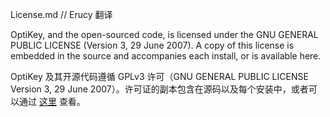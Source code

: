 License.md // Erucy 翻译

OptiKey, and the open-sourced code, is licensed under the GNU GENERAL PUBLIC LICENSE (Version 3, 29 June 2007). A copy of this license is embedded in the source and accompanies each install, or is available here.

OptiKey 及其开源代码遵循 GPLv3 许可（GNU GENERAL PUBLIC LICENSE Version 3, 29 June 2007）。许可证的副本包含在源码以及每个安装中，或者可以通过 [这里](http://www.gnu.org/copyleft/gpl.html) 查看。
